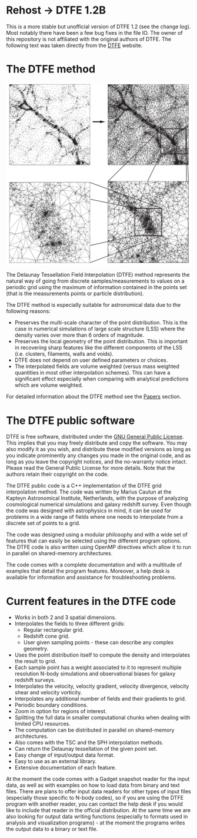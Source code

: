Rehost -> DTFE 1.2B
==================

This is a more stable but unofficial version of DTFE 1.2 (see the change log). Most notably there have been a few bug fixes in the file IO. The owner of this repository is not affiliated with the original authors of DTFE. The following text was taken directly from the [DTFE](http://www.astro.rug.nl/~voronoi/DTFE/dtfe.html) website.

The DTFE method
==================

![](./docs/steps.png)

The Delaunay Tessellation Field Interpolation (DTFE) method represents the natural way of going from discrete samples/measurements to values on a periodic grid using the maximum of information contained in the points set (that is the measurements points or particle distribution).

The DTFE method is especially suitable for astronomical data due to the following reasons:

 - Preserves the multi-scale character of the point distribution. This is the case in numerical simulations of large scale structure (LSS) where the density varies over more than 6 orders of magnitude.
 - Preserves the local geometry of the point distribution. This is important in recovering sharp features like the different components of the LSS (i.e. clusters, filaments, walls and voids).
 - DTFE does not depend on user defined parameters or choices.
 - The interpolated fields are volume weighted (versus mass weighted quantities in most other interpolation schemes). This can have a significant effect especially when comparing with analytical predictions which are volume weighted.

For detailed information about the DTFE method see the [Papers](http://www.astro.rug.nl/~voronoi/DTFE/papers.html) section.

The DTFE public software
==================

DTFE is free software, distributed under the [GNU General Public License](http://www.gnu.org/copyleft/gpl.html). This implies that you may freely distribute and copy the software. You may also modify it as you wish, and distribute these modified versions as long as you indicate prominently any changes you made in the original code, and as long as you leave the copyright notices, and the no-warranty notice intact. Please read the General Public License for more details. Note that the authors retain their copyright on the code.

The DTFE public code is a C++ implementation of the DTFE grid interpolation method. The code was written by Marius Cautun at the Kapteyn Astronomical Institute, Netherlands, with the purpose of analyzing cosmological numerical simulations and galaxy redshift survey. Even though the code was designed with astrophysics in mind, it can be used for problems in a wide range of fields where one needs to interpolate from a discrete set of points to a grid.

The code was designed using a modular philosophy and with a wide set of features that can easily be selected using the different program options. The DTFE code is also written using OpenMP directives which allow it to run in parallel on shared-memory architectures.

The code comes with a complete documentation and with a multitude of examples that detail the program features. Moreover, a help desk is available for information and assistance for troubleshooting problems.


Current features in the DTFE code
==================

 - Works in both 2 and 3 spatial dimensions.
 - Interpolates the fields to three different grids:
    - Regular rectangular grid.
    - Redshift cone grid.
    - User given sampling points - these can describe any complex geometry.
 - Uses the point distribution itself to compute the density and interpolates the result to grid.
 - Each sample point has a weight associated to it to represent multiple resolution N-body simulations and observational biases for galaxy redshift surveys.
 - Interpolates the velocity, velocity gradient, velocity divergence, velocity shear and velocity vorticity.
 - Interpolates any additional number of fields and their gradients to grid.
 - Periodic boundary conditions.
 - Zoom in option for regions of interest.
 - Splitting the full data in smaller computational chunks when dealing with limited CPU resources.
 - The computation can be distributed in parallel on shared-memory architectures.
 - Also comes with the TSC and the SPH interpolation methods.
 - Can return the Delaunay tessellation of the given point set.
 - Easy change of input/output data format.
 - Easy to use as an external library.
 - Extensive documentation of each feature.

At the moment the code comes with a Gadget snapshot reader for the input data, as well as with examples on how to load data from binary and text files. There are plans to offer input data readers for other types of input files (especially those specific to N-body codes), so if you are using the DTFE program with another reader, you can contact the help desk if you would like to include that reader in the official distribution. At the same time we are also looking for output data writing functions (especially to formats used in analysis and visualization programs) - at the moment the programs writes the output data to a binary or text file.
